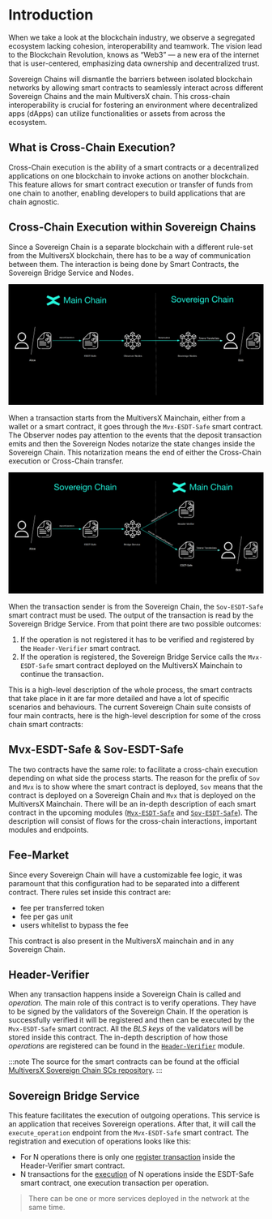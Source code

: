 # Introduction

When we take a look at the blockchain industry, we observe a segregated ecosystem lacking cohesion, interoperability and teamwork. The vision lead to the Blockchain Revolution, knows as “Web3” — a new era of the internet that is user-centered, emphasizing data ownership and decentralized trust.

Sovereign Chains will dismantle the barriers between isolated blockchain networks by allowing smart contracts to seamlessly interact across different Sovereign Chains and the main MultiversX chain.
This cross-chain interoperability is crucial for fostering an environment where decentralized apps (dApps) can utilize functionalities or assets from across the ecosystem.

## What is Cross-Chain Execution?

Cross-Chain execution is the ability of a smart contracts or a decentralized applications on one blockchain to invoke actions on another blockchain. This feature allows for smart contract execution or transfer of funds from one chain to another, enabling developers to build applications that are chain agnostic.


## Cross-Chain Execution within Sovereign Chains

Since a Sovereign Chain is a separate blockchain with a different rule-set from the MultiversX blockchain, there has to be a way of communication between them. The interaction is being done by Smart Contracts, the Sovereign Bridge Service and Nodes. 

![To Sovereign](../../static/sovereign/to-sovereign.png)

When a transaction starts from the MultiversX Mainchain, either from a wallet or a smart contract, it goes through the `Mvx-ESDT-Safe` smart contract. The Observer nodes pay attention to the events that the deposit transaction emits and then the Sovereign Nodes notarize the state changes inside the Sovereign Chain. This notarization means the end of either the Cross-Chain execution or Cross-Chain transfer.

![From Sovereign](../../static/sovereign/from-sovereign.png)

When the transaction sender is from the Sovereign Chain, the `Sov-ESDT-Safe` smart contract must be used. The output of the transaction is read by the Sovereign Bridge Service. From that point there are two possible outcomes:
1. If the operation is not registered it has to be verified and registered by the `Header-Verifier` smart contract.
2. If the operation is registered, the Sovereign Bridge Service calls the `Mvx-ESDT-Safe` smart contract deployed on the MultiversX Mainchain to continue the transaction.

This is a high-level description of the whole process, the smart contracts that take place in it are far more detailed and have a lot of specific scenarios and behaviours. The current Sovereign Chain suite consists of four main contracts, here is the high-level description for some of the cross chain smart contracts:

## Mvx-ESDT-Safe & Sov-ESDT-Safe
The two contracts have the same role: to facilitate a cross-chain execution depending on what side the process starts. The reason for the prefix of `Sov` and `Mvx` is to show where the smart contract is deployed, `Sov` means that the contract is deployed on a Sovereign Chain and `Mvx` that is deployed on the MultiversX Mainchain. There will be an in-depth description of each smart contract in the upcoming modules ([`Mvx-ESDT-Safe`](mvx-esdt-safe.md) and [`Sov-ESDT-Safe`](sov-esdt-safe.md)). The description will consist of flows for the cross-chain interactions, important modules and endpoints. 

## Fee-Market
Since every Sovereign Chain will have a customizable fee logic, it was paramount that this configuration had to be separated into a different contract. There rules set inside this contract are: 
* fee per transferred token 
* fee per gas unit 
* users whitelist to bypass the fee

This contract is also present in the MultiversX mainchain and in any Sovereign Chain.

## Header-Verifier
When any transaction happens inside a Sovereign Chain is called and *operation*. The main role of this contract is to verify operations. They have to be signed by the validators of the Sovereign Chain. If the operation is successfully verified it will be registered and then can be executed by the `Mvx-ESDT-Safe` smart contract. All the *BLS keys* of the validators will be stored inside this contract. The in-depth description of how those _operations_ are registered can be found in the [`Header-Verifier`](header-verifier.md) module.

:::note
The source for the smart contracts can be found at the official [MultiversX Sovereign Chain SCs repository](https://github.com/multiversx/mx-sovereign-sc). 
:::

## Sovereign Bridge Service
This feature facilitates the execution of outgoing operations. This service is an application that receives Sovereign operations. After that, it will call the `execute_operation` endpoint from the `Mvx-ESDT-Safe` smart contract. The registration and execution of operations looks like this:

- For N operations there is only one [register transaction](from-sovereign.md#registering-a-set-of-operations) inside the Header-Verifier smart contract.
- N transactions for the [execution](from-sovereign.md#executing-an-operation) of N operations inside the ESDT-Safe smart contract, one execution transaction per operation.

> There can be one or more services deployed in the network at the same time.
